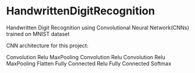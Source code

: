 # HandwrittenDigitRecognition
Handwritten Digit Recognition using Convolutional Neural Network(CNNs) trained on MNIST dataset

CNN architecture for this project:

Convolution
Relu
MaxPooling
Convolution
Relu
Convolution
Relu
MaxPooling
Flatten
Fully Connected
Relu
Fully Connected
Softmax
